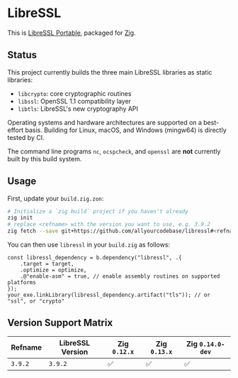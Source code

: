 # LibreSSL

This is [LibreSSL Portable](https://github.com/libressl/portable), packaged for [Zig](https://ziglang.org/).

## Status

This project currently builds the three main LibreSSL libraries as static libraries:

- `libcrypto`: core cryptographic routines
- `libssl`: OpenSSL 1.1 compatibility layer
- `libtls`: LibreSSL's new cryptography API

Operating systems and hardware architectures are supported on a best-effort basis. Building for Linux, macOS, and Windows (mingw64) is directly tested by CI.

The command line programs `nc`, `ocspcheck`, and `openssl` are **not** currently built by this build system.

## Usage

First, update your `build.zig.zon`:

```sh
# Initialize a `zig build` project if you haven't already
zig init
# replace <refname> with the version you want to use, e.g. 3.9.2
zig fetch --save git+https://github.com/allyourcodebase/libressl#<refname>
```

You can then use `libressl` in your `build.zig` as follows:

```zig
const libressl_dependency = b.dependency("libressl", .{
    .target = target,
    .optimize = optimize,
    .@"enable-asm" = true, // enable assembly routines on supported platforms
});
your_exe.linkLibrary(libressl_dependency.artifact("tls")); // or "ssl", or "crypto"
```

## Version Support Matrix

|  Refname | LibreSSL Version | Zig `0.12.x` | Zig `0.13.x` | Zig `0.14.0-dev` |
|----------|------------------|--------------|--------------|------------------|
| `3.9.2`  | `3.9.2`          | ✅           | ✅          | ✅              |
